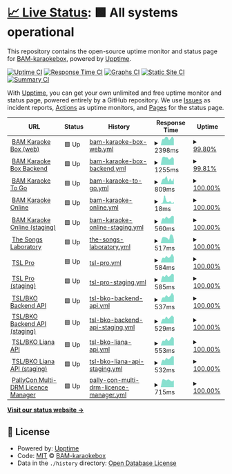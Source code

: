 # [📈 Live Status](https://BAM-karaokebox.github.io/bam-upptime): <!--live status--> **🟩 All systems operational**

This repository contains the open-source uptime monitor and status page for [BAM-karaokebox](https://BAM-karaokebox.github.io/bam-upptime), powered by [Upptime](https://github.com/upptime/upptime).

[![Uptime CI](https://github.com/BAM-karaokebox/bam-upptime/workflows/Uptime%20CI/badge.svg)](https://github.com/BAM-karaokebox/bam-upptime/actions?query=workflow%3A%22Uptime+CI%22)
[![Response Time CI](https://github.com/BAM-karaokebox/bam-upptime/workflows/Response%20Time%20CI/badge.svg)](https://github.com/BAM-karaokebox/bam-upptime/actions?query=workflow%3A%22Response+Time+CI%22)
[![Graphs CI](https://github.com/BAM-karaokebox/bam-upptime/workflows/Graphs%20CI/badge.svg)](https://github.com/BAM-karaokebox/bam-upptime/actions?query=workflow%3A%22Graphs+CI%22)
[![Static Site CI](https://github.com/BAM-karaokebox/bam-upptime/workflows/Static%20Site%20CI/badge.svg)](https://github.com/BAM-karaokebox/bam-upptime/actions?query=workflow%3A%22Static+Site+CI%22)
[![Summary CI](https://github.com/BAM-karaokebox/bam-upptime/workflows/Summary%20CI/badge.svg)](https://github.com/BAM-karaokebox/bam-upptime/actions?query=workflow%3A%22Summary+CI%22)

With [Upptime](https://upptime.js.org), you can get your own unlimited and free uptime monitor and status page, powered entirely by a GitHub repository. We use [Issues](https://github.com/BAM-karaokebox/bam-upptime/issues) as incident reports, [Actions](https://github.com/BAM-karaokebox/bam-upptime/actions) as uptime monitors, and [Pages](https://BAM-karaokebox.github.io/bam-upptime) for the status page.

<!--start: status pages-->
<!-- This summary is generated by Upptime (https://github.com/upptime/upptime) -->
<!-- Do not edit this manually, your changes will be overwritten -->
<!-- prettier-ignore -->
| URL | Status | History | Response Time | Uptime |
| --- | ------ | ------- | ------------- | ------ |
| <img alt="" src="https://icons.duckduckgo.com/ip3/www.bam-karaokebox.com.ico" height="13"> [BAM Karaoke Box (web)](https://www.bam-karaokebox.com) | 🟩 Up | [bam-karaoke-box-web.yml](https://github.com/BAM-karaokebox/bam-upptime/commits/HEAD/history/bam-karaoke-box-web.yml) | <details><summary><img alt="Response time graph" src="./graphs/bam-karaoke-box-web/response-time-week.png" height="20"> 2398ms</summary><br><a href="https://BAM-karaokebox.github.io/bam-upptime/history/bam-karaoke-box-web"><img alt="Response time 2970" src="https://img.shields.io/endpoint?url=https%3A%2F%2Fraw.githubusercontent.com%2FBAM-karaokebox%2Fbam-upptime%2FHEAD%2Fapi%2Fbam-karaoke-box-web%2Fresponse-time.json"></a><br><a href="https://BAM-karaokebox.github.io/bam-upptime/history/bam-karaoke-box-web"><img alt="24-hour response time 2171" src="https://img.shields.io/endpoint?url=https%3A%2F%2Fraw.githubusercontent.com%2FBAM-karaokebox%2Fbam-upptime%2FHEAD%2Fapi%2Fbam-karaoke-box-web%2Fresponse-time-day.json"></a><br><a href="https://BAM-karaokebox.github.io/bam-upptime/history/bam-karaoke-box-web"><img alt="7-day response time 2398" src="https://img.shields.io/endpoint?url=https%3A%2F%2Fraw.githubusercontent.com%2FBAM-karaokebox%2Fbam-upptime%2FHEAD%2Fapi%2Fbam-karaoke-box-web%2Fresponse-time-week.json"></a><br><a href="https://BAM-karaokebox.github.io/bam-upptime/history/bam-karaoke-box-web"><img alt="30-day response time 2409" src="https://img.shields.io/endpoint?url=https%3A%2F%2Fraw.githubusercontent.com%2FBAM-karaokebox%2Fbam-upptime%2FHEAD%2Fapi%2Fbam-karaoke-box-web%2Fresponse-time-month.json"></a><br><a href="https://BAM-karaokebox.github.io/bam-upptime/history/bam-karaoke-box-web"><img alt="1-year response time 2987" src="https://img.shields.io/endpoint?url=https%3A%2F%2Fraw.githubusercontent.com%2FBAM-karaokebox%2Fbam-upptime%2FHEAD%2Fapi%2Fbam-karaoke-box-web%2Fresponse-time-year.json"></a></details> | <details><summary><a href="https://BAM-karaokebox.github.io/bam-upptime/history/bam-karaoke-box-web">99.80%</a></summary><a href="https://BAM-karaokebox.github.io/bam-upptime/history/bam-karaoke-box-web"><img alt="All-time uptime 99.93%" src="https://img.shields.io/endpoint?url=https%3A%2F%2Fraw.githubusercontent.com%2FBAM-karaokebox%2Fbam-upptime%2FHEAD%2Fapi%2Fbam-karaoke-box-web%2Fuptime.json"></a><br><a href="https://BAM-karaokebox.github.io/bam-upptime/history/bam-karaoke-box-web"><img alt="24-hour uptime 100.00%" src="https://img.shields.io/endpoint?url=https%3A%2F%2Fraw.githubusercontent.com%2FBAM-karaokebox%2Fbam-upptime%2FHEAD%2Fapi%2Fbam-karaoke-box-web%2Fuptime-day.json"></a><br><a href="https://BAM-karaokebox.github.io/bam-upptime/history/bam-karaoke-box-web"><img alt="7-day uptime 99.80%" src="https://img.shields.io/endpoint?url=https%3A%2F%2Fraw.githubusercontent.com%2FBAM-karaokebox%2Fbam-upptime%2FHEAD%2Fapi%2Fbam-karaoke-box-web%2Fuptime-week.json"></a><br><a href="https://BAM-karaokebox.github.io/bam-upptime/history/bam-karaoke-box-web"><img alt="30-day uptime 99.83%" src="https://img.shields.io/endpoint?url=https%3A%2F%2Fraw.githubusercontent.com%2FBAM-karaokebox%2Fbam-upptime%2FHEAD%2Fapi%2Fbam-karaoke-box-web%2Fuptime-month.json"></a><br><a href="https://BAM-karaokebox.github.io/bam-upptime/history/bam-karaoke-box-web"><img alt="1-year uptime 99.97%" src="https://img.shields.io/endpoint?url=https%3A%2F%2Fraw.githubusercontent.com%2FBAM-karaokebox%2Fbam-upptime%2FHEAD%2Fapi%2Fbam-karaoke-box-web%2Fuptime-year.json"></a></details>
| <img alt="" src="https://icons.duckduckgo.com/ip3/backend.bam-karaokebox.com.ico" height="13"> [BAM Karaoke Box Backend](https://backend.bam-karaokebox.com) | 🟩 Up | [bam-karaoke-box-backend.yml](https://github.com/BAM-karaokebox/bam-upptime/commits/HEAD/history/bam-karaoke-box-backend.yml) | <details><summary><img alt="Response time graph" src="./graphs/bam-karaoke-box-backend/response-time-week.png" height="20"> 1255ms</summary><br><a href="https://BAM-karaokebox.github.io/bam-upptime/history/bam-karaoke-box-backend"><img alt="Response time 1262" src="https://img.shields.io/endpoint?url=https%3A%2F%2Fraw.githubusercontent.com%2FBAM-karaokebox%2Fbam-upptime%2FHEAD%2Fapi%2Fbam-karaoke-box-backend%2Fresponse-time.json"></a><br><a href="https://BAM-karaokebox.github.io/bam-upptime/history/bam-karaoke-box-backend"><img alt="24-hour response time 1104" src="https://img.shields.io/endpoint?url=https%3A%2F%2Fraw.githubusercontent.com%2FBAM-karaokebox%2Fbam-upptime%2FHEAD%2Fapi%2Fbam-karaoke-box-backend%2Fresponse-time-day.json"></a><br><a href="https://BAM-karaokebox.github.io/bam-upptime/history/bam-karaoke-box-backend"><img alt="7-day response time 1255" src="https://img.shields.io/endpoint?url=https%3A%2F%2Fraw.githubusercontent.com%2FBAM-karaokebox%2Fbam-upptime%2FHEAD%2Fapi%2Fbam-karaoke-box-backend%2Fresponse-time-week.json"></a><br><a href="https://BAM-karaokebox.github.io/bam-upptime/history/bam-karaoke-box-backend"><img alt="30-day response time 1304" src="https://img.shields.io/endpoint?url=https%3A%2F%2Fraw.githubusercontent.com%2FBAM-karaokebox%2Fbam-upptime%2FHEAD%2Fapi%2Fbam-karaoke-box-backend%2Fresponse-time-month.json"></a><br><a href="https://BAM-karaokebox.github.io/bam-upptime/history/bam-karaoke-box-backend"><img alt="1-year response time 1270" src="https://img.shields.io/endpoint?url=https%3A%2F%2Fraw.githubusercontent.com%2FBAM-karaokebox%2Fbam-upptime%2FHEAD%2Fapi%2Fbam-karaoke-box-backend%2Fresponse-time-year.json"></a></details> | <details><summary><a href="https://BAM-karaokebox.github.io/bam-upptime/history/bam-karaoke-box-backend">99.81%</a></summary><a href="https://BAM-karaokebox.github.io/bam-upptime/history/bam-karaoke-box-backend"><img alt="All-time uptime 99.95%" src="https://img.shields.io/endpoint?url=https%3A%2F%2Fraw.githubusercontent.com%2FBAM-karaokebox%2Fbam-upptime%2FHEAD%2Fapi%2Fbam-karaoke-box-backend%2Fuptime.json"></a><br><a href="https://BAM-karaokebox.github.io/bam-upptime/history/bam-karaoke-box-backend"><img alt="24-hour uptime 100.00%" src="https://img.shields.io/endpoint?url=https%3A%2F%2Fraw.githubusercontent.com%2FBAM-karaokebox%2Fbam-upptime%2FHEAD%2Fapi%2Fbam-karaoke-box-backend%2Fuptime-day.json"></a><br><a href="https://BAM-karaokebox.github.io/bam-upptime/history/bam-karaoke-box-backend"><img alt="7-day uptime 99.81%" src="https://img.shields.io/endpoint?url=https%3A%2F%2Fraw.githubusercontent.com%2FBAM-karaokebox%2Fbam-upptime%2FHEAD%2Fapi%2Fbam-karaoke-box-backend%2Fuptime-week.json"></a><br><a href="https://BAM-karaokebox.github.io/bam-upptime/history/bam-karaoke-box-backend"><img alt="30-day uptime 99.86%" src="https://img.shields.io/endpoint?url=https%3A%2F%2Fraw.githubusercontent.com%2FBAM-karaokebox%2Fbam-upptime%2FHEAD%2Fapi%2Fbam-karaoke-box-backend%2Fuptime-month.json"></a><br><a href="https://BAM-karaokebox.github.io/bam-upptime/history/bam-karaoke-box-backend"><img alt="1-year uptime 99.95%" src="https://img.shields.io/endpoint?url=https%3A%2F%2Fraw.githubusercontent.com%2FBAM-karaokebox%2Fbam-upptime%2FHEAD%2Fapi%2Fbam-karaoke-box-backend%2Fuptime-year.json"></a></details>
| <img alt="" src="https://icons.duckduckgo.com/ip3/www.bam-karaoketogo.com.ico" height="13"> [BAM Karaoke To Go](https://www.bam-karaoketogo.com) | 🟩 Up | [bam-karaoke-to-go.yml](https://github.com/BAM-karaokebox/bam-upptime/commits/HEAD/history/bam-karaoke-to-go.yml) | <details><summary><img alt="Response time graph" src="./graphs/bam-karaoke-to-go/response-time-week.png" height="20"> 809ms</summary><br><a href="https://BAM-karaokebox.github.io/bam-upptime/history/bam-karaoke-to-go"><img alt="Response time 1005" src="https://img.shields.io/endpoint?url=https%3A%2F%2Fraw.githubusercontent.com%2FBAM-karaokebox%2Fbam-upptime%2FHEAD%2Fapi%2Fbam-karaoke-to-go%2Fresponse-time.json"></a><br><a href="https://BAM-karaokebox.github.io/bam-upptime/history/bam-karaoke-to-go"><img alt="24-hour response time 934" src="https://img.shields.io/endpoint?url=https%3A%2F%2Fraw.githubusercontent.com%2FBAM-karaokebox%2Fbam-upptime%2FHEAD%2Fapi%2Fbam-karaoke-to-go%2Fresponse-time-day.json"></a><br><a href="https://BAM-karaokebox.github.io/bam-upptime/history/bam-karaoke-to-go"><img alt="7-day response time 809" src="https://img.shields.io/endpoint?url=https%3A%2F%2Fraw.githubusercontent.com%2FBAM-karaokebox%2Fbam-upptime%2FHEAD%2Fapi%2Fbam-karaoke-to-go%2Fresponse-time-week.json"></a><br><a href="https://BAM-karaokebox.github.io/bam-upptime/history/bam-karaoke-to-go"><img alt="30-day response time 832" src="https://img.shields.io/endpoint?url=https%3A%2F%2Fraw.githubusercontent.com%2FBAM-karaokebox%2Fbam-upptime%2FHEAD%2Fapi%2Fbam-karaoke-to-go%2Fresponse-time-month.json"></a><br><a href="https://BAM-karaokebox.github.io/bam-upptime/history/bam-karaoke-to-go"><img alt="1-year response time 1024" src="https://img.shields.io/endpoint?url=https%3A%2F%2Fraw.githubusercontent.com%2FBAM-karaokebox%2Fbam-upptime%2FHEAD%2Fapi%2Fbam-karaoke-to-go%2Fresponse-time-year.json"></a></details> | <details><summary><a href="https://BAM-karaokebox.github.io/bam-upptime/history/bam-karaoke-to-go">100.00%</a></summary><a href="https://BAM-karaokebox.github.io/bam-upptime/history/bam-karaoke-to-go"><img alt="All-time uptime 99.48%" src="https://img.shields.io/endpoint?url=https%3A%2F%2Fraw.githubusercontent.com%2FBAM-karaokebox%2Fbam-upptime%2FHEAD%2Fapi%2Fbam-karaoke-to-go%2Fuptime.json"></a><br><a href="https://BAM-karaokebox.github.io/bam-upptime/history/bam-karaoke-to-go"><img alt="24-hour uptime 100.00%" src="https://img.shields.io/endpoint?url=https%3A%2F%2Fraw.githubusercontent.com%2FBAM-karaokebox%2Fbam-upptime%2FHEAD%2Fapi%2Fbam-karaoke-to-go%2Fuptime-day.json"></a><br><a href="https://BAM-karaokebox.github.io/bam-upptime/history/bam-karaoke-to-go"><img alt="7-day uptime 100.00%" src="https://img.shields.io/endpoint?url=https%3A%2F%2Fraw.githubusercontent.com%2FBAM-karaokebox%2Fbam-upptime%2FHEAD%2Fapi%2Fbam-karaoke-to-go%2Fuptime-week.json"></a><br><a href="https://BAM-karaokebox.github.io/bam-upptime/history/bam-karaoke-to-go"><img alt="30-day uptime 100.00%" src="https://img.shields.io/endpoint?url=https%3A%2F%2Fraw.githubusercontent.com%2FBAM-karaokebox%2Fbam-upptime%2FHEAD%2Fapi%2Fbam-karaoke-to-go%2Fuptime-month.json"></a><br><a href="https://BAM-karaokebox.github.io/bam-upptime/history/bam-karaoke-to-go"><img alt="1-year uptime 99.25%" src="https://img.shields.io/endpoint?url=https%3A%2F%2Fraw.githubusercontent.com%2FBAM-karaokebox%2Fbam-upptime%2FHEAD%2Fapi%2Fbam-karaoke-to-go%2Fuptime-year.json"></a></details>
| <img alt="" src="https://icons.duckduckgo.com/ip3/www.bam-karaokeonline.com.ico" height="13"> [BAM Karaoke Online](https://www.bam-karaokeonline.com) | 🟩 Up | [bam-karaoke-online.yml](https://github.com/BAM-karaokebox/bam-upptime/commits/HEAD/history/bam-karaoke-online.yml) | <details><summary><img alt="Response time graph" src="./graphs/bam-karaoke-online/response-time-week.png" height="20"> 18ms</summary><br><a href="https://BAM-karaokebox.github.io/bam-upptime/history/bam-karaoke-online"><img alt="Response time 223" src="https://img.shields.io/endpoint?url=https%3A%2F%2Fraw.githubusercontent.com%2FBAM-karaokebox%2Fbam-upptime%2FHEAD%2Fapi%2Fbam-karaoke-online%2Fresponse-time.json"></a><br><a href="https://BAM-karaokebox.github.io/bam-upptime/history/bam-karaoke-online"><img alt="24-hour response time 12" src="https://img.shields.io/endpoint?url=https%3A%2F%2Fraw.githubusercontent.com%2FBAM-karaokebox%2Fbam-upptime%2FHEAD%2Fapi%2Fbam-karaoke-online%2Fresponse-time-day.json"></a><br><a href="https://BAM-karaokebox.github.io/bam-upptime/history/bam-karaoke-online"><img alt="7-day response time 18" src="https://img.shields.io/endpoint?url=https%3A%2F%2Fraw.githubusercontent.com%2FBAM-karaokebox%2Fbam-upptime%2FHEAD%2Fapi%2Fbam-karaoke-online%2Fresponse-time-week.json"></a><br><a href="https://BAM-karaokebox.github.io/bam-upptime/history/bam-karaoke-online"><img alt="30-day response time 13" src="https://img.shields.io/endpoint?url=https%3A%2F%2Fraw.githubusercontent.com%2FBAM-karaokebox%2Fbam-upptime%2FHEAD%2Fapi%2Fbam-karaoke-online%2Fresponse-time-month.json"></a><br><a href="https://BAM-karaokebox.github.io/bam-upptime/history/bam-karaoke-online"><img alt="1-year response time 184" src="https://img.shields.io/endpoint?url=https%3A%2F%2Fraw.githubusercontent.com%2FBAM-karaokebox%2Fbam-upptime%2FHEAD%2Fapi%2Fbam-karaoke-online%2Fresponse-time-year.json"></a></details> | <details><summary><a href="https://BAM-karaokebox.github.io/bam-upptime/history/bam-karaoke-online">100.00%</a></summary><a href="https://BAM-karaokebox.github.io/bam-upptime/history/bam-karaoke-online"><img alt="All-time uptime 99.47%" src="https://img.shields.io/endpoint?url=https%3A%2F%2Fraw.githubusercontent.com%2FBAM-karaokebox%2Fbam-upptime%2FHEAD%2Fapi%2Fbam-karaoke-online%2Fuptime.json"></a><br><a href="https://BAM-karaokebox.github.io/bam-upptime/history/bam-karaoke-online"><img alt="24-hour uptime 100.00%" src="https://img.shields.io/endpoint?url=https%3A%2F%2Fraw.githubusercontent.com%2FBAM-karaokebox%2Fbam-upptime%2FHEAD%2Fapi%2Fbam-karaoke-online%2Fuptime-day.json"></a><br><a href="https://BAM-karaokebox.github.io/bam-upptime/history/bam-karaoke-online"><img alt="7-day uptime 100.00%" src="https://img.shields.io/endpoint?url=https%3A%2F%2Fraw.githubusercontent.com%2FBAM-karaokebox%2Fbam-upptime%2FHEAD%2Fapi%2Fbam-karaoke-online%2Fuptime-week.json"></a><br><a href="https://BAM-karaokebox.github.io/bam-upptime/history/bam-karaoke-online"><img alt="30-day uptime 100.00%" src="https://img.shields.io/endpoint?url=https%3A%2F%2Fraw.githubusercontent.com%2FBAM-karaokebox%2Fbam-upptime%2FHEAD%2Fapi%2Fbam-karaoke-online%2Fuptime-month.json"></a><br><a href="https://BAM-karaokebox.github.io/bam-upptime/history/bam-karaoke-online"><img alt="1-year uptime 99.22%" src="https://img.shields.io/endpoint?url=https%3A%2F%2Fraw.githubusercontent.com%2FBAM-karaokebox%2Fbam-upptime%2FHEAD%2Fapi%2Fbam-karaoke-online%2Fuptime-year.json"></a></details>
| <img alt="" src="https://icons.duckduckgo.com/ip3/www.app.staging.bam-karaokeonline.com.ico" height="13"> [BAM Karaoke Online (staging)](https://www.app.staging.bam-karaokeonline.com) | 🟩 Up | [bam-karaoke-online-staging.yml](https://github.com/BAM-karaokebox/bam-upptime/commits/HEAD/history/bam-karaoke-online-staging.yml) | <details><summary><img alt="Response time graph" src="./graphs/bam-karaoke-online-staging/response-time-week.png" height="20"> 560ms</summary><br><a href="https://BAM-karaokebox.github.io/bam-upptime/history/bam-karaoke-online-staging"><img alt="Response time 648" src="https://img.shields.io/endpoint?url=https%3A%2F%2Fraw.githubusercontent.com%2FBAM-karaokebox%2Fbam-upptime%2FHEAD%2Fapi%2Fbam-karaoke-online-staging%2Fresponse-time.json"></a><br><a href="https://BAM-karaokebox.github.io/bam-upptime/history/bam-karaoke-online-staging"><img alt="24-hour response time 652" src="https://img.shields.io/endpoint?url=https%3A%2F%2Fraw.githubusercontent.com%2FBAM-karaokebox%2Fbam-upptime%2FHEAD%2Fapi%2Fbam-karaoke-online-staging%2Fresponse-time-day.json"></a><br><a href="https://BAM-karaokebox.github.io/bam-upptime/history/bam-karaoke-online-staging"><img alt="7-day response time 560" src="https://img.shields.io/endpoint?url=https%3A%2F%2Fraw.githubusercontent.com%2FBAM-karaokebox%2Fbam-upptime%2FHEAD%2Fapi%2Fbam-karaoke-online-staging%2Fresponse-time-week.json"></a><br><a href="https://BAM-karaokebox.github.io/bam-upptime/history/bam-karaoke-online-staging"><img alt="30-day response time 566" src="https://img.shields.io/endpoint?url=https%3A%2F%2Fraw.githubusercontent.com%2FBAM-karaokebox%2Fbam-upptime%2FHEAD%2Fapi%2Fbam-karaoke-online-staging%2Fresponse-time-month.json"></a><br><a href="https://BAM-karaokebox.github.io/bam-upptime/history/bam-karaoke-online-staging"><img alt="1-year response time 657" src="https://img.shields.io/endpoint?url=https%3A%2F%2Fraw.githubusercontent.com%2FBAM-karaokebox%2Fbam-upptime%2FHEAD%2Fapi%2Fbam-karaoke-online-staging%2Fresponse-time-year.json"></a></details> | <details><summary><a href="https://BAM-karaokebox.github.io/bam-upptime/history/bam-karaoke-online-staging">100.00%</a></summary><a href="https://BAM-karaokebox.github.io/bam-upptime/history/bam-karaoke-online-staging"><img alt="All-time uptime 95.33%" src="https://img.shields.io/endpoint?url=https%3A%2F%2Fraw.githubusercontent.com%2FBAM-karaokebox%2Fbam-upptime%2FHEAD%2Fapi%2Fbam-karaoke-online-staging%2Fuptime.json"></a><br><a href="https://BAM-karaokebox.github.io/bam-upptime/history/bam-karaoke-online-staging"><img alt="24-hour uptime 100.00%" src="https://img.shields.io/endpoint?url=https%3A%2F%2Fraw.githubusercontent.com%2FBAM-karaokebox%2Fbam-upptime%2FHEAD%2Fapi%2Fbam-karaoke-online-staging%2Fuptime-day.json"></a><br><a href="https://BAM-karaokebox.github.io/bam-upptime/history/bam-karaoke-online-staging"><img alt="7-day uptime 100.00%" src="https://img.shields.io/endpoint?url=https%3A%2F%2Fraw.githubusercontent.com%2FBAM-karaokebox%2Fbam-upptime%2FHEAD%2Fapi%2Fbam-karaoke-online-staging%2Fuptime-week.json"></a><br><a href="https://BAM-karaokebox.github.io/bam-upptime/history/bam-karaoke-online-staging"><img alt="30-day uptime 100.00%" src="https://img.shields.io/endpoint?url=https%3A%2F%2Fraw.githubusercontent.com%2FBAM-karaokebox%2Fbam-upptime%2FHEAD%2Fapi%2Fbam-karaoke-online-staging%2Fuptime-month.json"></a><br><a href="https://BAM-karaokebox.github.io/bam-upptime/history/bam-karaoke-online-staging"><img alt="1-year uptime 100.00%" src="https://img.shields.io/endpoint?url=https%3A%2F%2Fraw.githubusercontent.com%2FBAM-karaokebox%2Fbam-upptime%2FHEAD%2Fapi%2Fbam-karaoke-online-staging%2Fuptime-year.json"></a></details>
| <img alt="" src="https://icons.duckduckgo.com/ip3/www.thesongslaboratory.com.ico" height="13"> [The Songs Laboratory](https://www.thesongslaboratory.com) | 🟩 Up | [the-songs-laboratory.yml](https://github.com/BAM-karaokebox/bam-upptime/commits/HEAD/history/the-songs-laboratory.yml) | <details><summary><img alt="Response time graph" src="./graphs/the-songs-laboratory/response-time-week.png" height="20"> 517ms</summary><br><a href="https://BAM-karaokebox.github.io/bam-upptime/history/the-songs-laboratory"><img alt="Response time 532" src="https://img.shields.io/endpoint?url=https%3A%2F%2Fraw.githubusercontent.com%2FBAM-karaokebox%2Fbam-upptime%2FHEAD%2Fapi%2Fthe-songs-laboratory%2Fresponse-time.json"></a><br><a href="https://BAM-karaokebox.github.io/bam-upptime/history/the-songs-laboratory"><img alt="24-hour response time 532" src="https://img.shields.io/endpoint?url=https%3A%2F%2Fraw.githubusercontent.com%2FBAM-karaokebox%2Fbam-upptime%2FHEAD%2Fapi%2Fthe-songs-laboratory%2Fresponse-time-day.json"></a><br><a href="https://BAM-karaokebox.github.io/bam-upptime/history/the-songs-laboratory"><img alt="7-day response time 517" src="https://img.shields.io/endpoint?url=https%3A%2F%2Fraw.githubusercontent.com%2FBAM-karaokebox%2Fbam-upptime%2FHEAD%2Fapi%2Fthe-songs-laboratory%2Fresponse-time-week.json"></a><br><a href="https://BAM-karaokebox.github.io/bam-upptime/history/the-songs-laboratory"><img alt="30-day response time 421" src="https://img.shields.io/endpoint?url=https%3A%2F%2Fraw.githubusercontent.com%2FBAM-karaokebox%2Fbam-upptime%2FHEAD%2Fapi%2Fthe-songs-laboratory%2Fresponse-time-month.json"></a><br><a href="https://BAM-karaokebox.github.io/bam-upptime/history/the-songs-laboratory"><img alt="1-year response time 521" src="https://img.shields.io/endpoint?url=https%3A%2F%2Fraw.githubusercontent.com%2FBAM-karaokebox%2Fbam-upptime%2FHEAD%2Fapi%2Fthe-songs-laboratory%2Fresponse-time-year.json"></a></details> | <details><summary><a href="https://BAM-karaokebox.github.io/bam-upptime/history/the-songs-laboratory">100.00%</a></summary><a href="https://BAM-karaokebox.github.io/bam-upptime/history/the-songs-laboratory"><img alt="All-time uptime 99.97%" src="https://img.shields.io/endpoint?url=https%3A%2F%2Fraw.githubusercontent.com%2FBAM-karaokebox%2Fbam-upptime%2FHEAD%2Fapi%2Fthe-songs-laboratory%2Fuptime.json"></a><br><a href="https://BAM-karaokebox.github.io/bam-upptime/history/the-songs-laboratory"><img alt="24-hour uptime 100.00%" src="https://img.shields.io/endpoint?url=https%3A%2F%2Fraw.githubusercontent.com%2FBAM-karaokebox%2Fbam-upptime%2FHEAD%2Fapi%2Fthe-songs-laboratory%2Fuptime-day.json"></a><br><a href="https://BAM-karaokebox.github.io/bam-upptime/history/the-songs-laboratory"><img alt="7-day uptime 100.00%" src="https://img.shields.io/endpoint?url=https%3A%2F%2Fraw.githubusercontent.com%2FBAM-karaokebox%2Fbam-upptime%2FHEAD%2Fapi%2Fthe-songs-laboratory%2Fuptime-week.json"></a><br><a href="https://BAM-karaokebox.github.io/bam-upptime/history/the-songs-laboratory"><img alt="30-day uptime 100.00%" src="https://img.shields.io/endpoint?url=https%3A%2F%2Fraw.githubusercontent.com%2FBAM-karaokebox%2Fbam-upptime%2FHEAD%2Fapi%2Fthe-songs-laboratory%2Fuptime-month.json"></a><br><a href="https://BAM-karaokebox.github.io/bam-upptime/history/the-songs-laboratory"><img alt="1-year uptime 99.99%" src="https://img.shields.io/endpoint?url=https%3A%2F%2Fraw.githubusercontent.com%2FBAM-karaokebox%2Fbam-upptime%2FHEAD%2Fapi%2Fthe-songs-laboratory%2Fuptime-year.json"></a></details>
| <img alt="" src="https://icons.duckduckgo.com/ip3/www.tslkaraoke.com.ico" height="13"> [TSL Pro](https://www.tslkaraoke.com) | 🟩 Up | [tsl-pro.yml](https://github.com/BAM-karaokebox/bam-upptime/commits/HEAD/history/tsl-pro.yml) | <details><summary><img alt="Response time graph" src="./graphs/tsl-pro/response-time-week.png" height="20"> 584ms</summary><br><a href="https://BAM-karaokebox.github.io/bam-upptime/history/tsl-pro"><img alt="Response time 689" src="https://img.shields.io/endpoint?url=https%3A%2F%2Fraw.githubusercontent.com%2FBAM-karaokebox%2Fbam-upptime%2FHEAD%2Fapi%2Ftsl-pro%2Fresponse-time.json"></a><br><a href="https://BAM-karaokebox.github.io/bam-upptime/history/tsl-pro"><img alt="24-hour response time 567" src="https://img.shields.io/endpoint?url=https%3A%2F%2Fraw.githubusercontent.com%2FBAM-karaokebox%2Fbam-upptime%2FHEAD%2Fapi%2Ftsl-pro%2Fresponse-time-day.json"></a><br><a href="https://BAM-karaokebox.github.io/bam-upptime/history/tsl-pro"><img alt="7-day response time 584" src="https://img.shields.io/endpoint?url=https%3A%2F%2Fraw.githubusercontent.com%2FBAM-karaokebox%2Fbam-upptime%2FHEAD%2Fapi%2Ftsl-pro%2Fresponse-time-week.json"></a><br><a href="https://BAM-karaokebox.github.io/bam-upptime/history/tsl-pro"><img alt="30-day response time 581" src="https://img.shields.io/endpoint?url=https%3A%2F%2Fraw.githubusercontent.com%2FBAM-karaokebox%2Fbam-upptime%2FHEAD%2Fapi%2Ftsl-pro%2Fresponse-time-month.json"></a><br><a href="https://BAM-karaokebox.github.io/bam-upptime/history/tsl-pro"><img alt="1-year response time 709" src="https://img.shields.io/endpoint?url=https%3A%2F%2Fraw.githubusercontent.com%2FBAM-karaokebox%2Fbam-upptime%2FHEAD%2Fapi%2Ftsl-pro%2Fresponse-time-year.json"></a></details> | <details><summary><a href="https://BAM-karaokebox.github.io/bam-upptime/history/tsl-pro">100.00%</a></summary><a href="https://BAM-karaokebox.github.io/bam-upptime/history/tsl-pro"><img alt="All-time uptime 100.00%" src="https://img.shields.io/endpoint?url=https%3A%2F%2Fraw.githubusercontent.com%2FBAM-karaokebox%2Fbam-upptime%2FHEAD%2Fapi%2Ftsl-pro%2Fuptime.json"></a><br><a href="https://BAM-karaokebox.github.io/bam-upptime/history/tsl-pro"><img alt="24-hour uptime 100.00%" src="https://img.shields.io/endpoint?url=https%3A%2F%2Fraw.githubusercontent.com%2FBAM-karaokebox%2Fbam-upptime%2FHEAD%2Fapi%2Ftsl-pro%2Fuptime-day.json"></a><br><a href="https://BAM-karaokebox.github.io/bam-upptime/history/tsl-pro"><img alt="7-day uptime 100.00%" src="https://img.shields.io/endpoint?url=https%3A%2F%2Fraw.githubusercontent.com%2FBAM-karaokebox%2Fbam-upptime%2FHEAD%2Fapi%2Ftsl-pro%2Fuptime-week.json"></a><br><a href="https://BAM-karaokebox.github.io/bam-upptime/history/tsl-pro"><img alt="30-day uptime 100.00%" src="https://img.shields.io/endpoint?url=https%3A%2F%2Fraw.githubusercontent.com%2FBAM-karaokebox%2Fbam-upptime%2FHEAD%2Fapi%2Ftsl-pro%2Fuptime-month.json"></a><br><a href="https://BAM-karaokebox.github.io/bam-upptime/history/tsl-pro"><img alt="1-year uptime 100.00%" src="https://img.shields.io/endpoint?url=https%3A%2F%2Fraw.githubusercontent.com%2FBAM-karaokebox%2Fbam-upptime%2FHEAD%2Fapi%2Ftsl-pro%2Fuptime-year.json"></a></details>
| <img alt="" src="https://icons.duckduckgo.com/ip3/www.app.staging.tslkaraoke.com.ico" height="13"> [TSL Pro (staging)](https://www.app.staging.tslkaraoke.com) | 🟩 Up | [tsl-pro-staging.yml](https://github.com/BAM-karaokebox/bam-upptime/commits/HEAD/history/tsl-pro-staging.yml) | <details><summary><img alt="Response time graph" src="./graphs/tsl-pro-staging/response-time-week.png" height="20"> 585ms</summary><br><a href="https://BAM-karaokebox.github.io/bam-upptime/history/tsl-pro-staging"><img alt="Response time 712" src="https://img.shields.io/endpoint?url=https%3A%2F%2Fraw.githubusercontent.com%2FBAM-karaokebox%2Fbam-upptime%2FHEAD%2Fapi%2Ftsl-pro-staging%2Fresponse-time.json"></a><br><a href="https://BAM-karaokebox.github.io/bam-upptime/history/tsl-pro-staging"><img alt="24-hour response time 665" src="https://img.shields.io/endpoint?url=https%3A%2F%2Fraw.githubusercontent.com%2FBAM-karaokebox%2Fbam-upptime%2FHEAD%2Fapi%2Ftsl-pro-staging%2Fresponse-time-day.json"></a><br><a href="https://BAM-karaokebox.github.io/bam-upptime/history/tsl-pro-staging"><img alt="7-day response time 585" src="https://img.shields.io/endpoint?url=https%3A%2F%2Fraw.githubusercontent.com%2FBAM-karaokebox%2Fbam-upptime%2FHEAD%2Fapi%2Ftsl-pro-staging%2Fresponse-time-week.json"></a><br><a href="https://BAM-karaokebox.github.io/bam-upptime/history/tsl-pro-staging"><img alt="30-day response time 614" src="https://img.shields.io/endpoint?url=https%3A%2F%2Fraw.githubusercontent.com%2FBAM-karaokebox%2Fbam-upptime%2FHEAD%2Fapi%2Ftsl-pro-staging%2Fresponse-time-month.json"></a><br><a href="https://BAM-karaokebox.github.io/bam-upptime/history/tsl-pro-staging"><img alt="1-year response time 726" src="https://img.shields.io/endpoint?url=https%3A%2F%2Fraw.githubusercontent.com%2FBAM-karaokebox%2Fbam-upptime%2FHEAD%2Fapi%2Ftsl-pro-staging%2Fresponse-time-year.json"></a></details> | <details><summary><a href="https://BAM-karaokebox.github.io/bam-upptime/history/tsl-pro-staging">100.00%</a></summary><a href="https://BAM-karaokebox.github.io/bam-upptime/history/tsl-pro-staging"><img alt="All-time uptime 93.80%" src="https://img.shields.io/endpoint?url=https%3A%2F%2Fraw.githubusercontent.com%2FBAM-karaokebox%2Fbam-upptime%2FHEAD%2Fapi%2Ftsl-pro-staging%2Fuptime.json"></a><br><a href="https://BAM-karaokebox.github.io/bam-upptime/history/tsl-pro-staging"><img alt="24-hour uptime 100.00%" src="https://img.shields.io/endpoint?url=https%3A%2F%2Fraw.githubusercontent.com%2FBAM-karaokebox%2Fbam-upptime%2FHEAD%2Fapi%2Ftsl-pro-staging%2Fuptime-day.json"></a><br><a href="https://BAM-karaokebox.github.io/bam-upptime/history/tsl-pro-staging"><img alt="7-day uptime 100.00%" src="https://img.shields.io/endpoint?url=https%3A%2F%2Fraw.githubusercontent.com%2FBAM-karaokebox%2Fbam-upptime%2FHEAD%2Fapi%2Ftsl-pro-staging%2Fuptime-week.json"></a><br><a href="https://BAM-karaokebox.github.io/bam-upptime/history/tsl-pro-staging"><img alt="30-day uptime 100.00%" src="https://img.shields.io/endpoint?url=https%3A%2F%2Fraw.githubusercontent.com%2FBAM-karaokebox%2Fbam-upptime%2FHEAD%2Fapi%2Ftsl-pro-staging%2Fuptime-month.json"></a><br><a href="https://BAM-karaokebox.github.io/bam-upptime/history/tsl-pro-staging"><img alt="1-year uptime 99.99%" src="https://img.shields.io/endpoint?url=https%3A%2F%2Fraw.githubusercontent.com%2FBAM-karaokebox%2Fbam-upptime%2FHEAD%2Fapi%2Ftsl-pro-staging%2Fuptime-year.json"></a></details>
| <img alt="" src="https://icons.duckduckgo.com/ip3/backend.api.bam-karaokeonline.com.ico" height="13"> [TSL/BKO Backend API](https://backend.api.bam-karaokeonline.com) | 🟩 Up | [tsl-bko-backend-api.yml](https://github.com/BAM-karaokebox/bam-upptime/commits/HEAD/history/tsl-bko-backend-api.yml) | <details><summary><img alt="Response time graph" src="./graphs/tsl-bko-backend-api/response-time-week.png" height="20"> 537ms</summary><br><a href="https://BAM-karaokebox.github.io/bam-upptime/history/tsl-bko-backend-api"><img alt="Response time 730" src="https://img.shields.io/endpoint?url=https%3A%2F%2Fraw.githubusercontent.com%2FBAM-karaokebox%2Fbam-upptime%2FHEAD%2Fapi%2Ftsl-bko-backend-api%2Fresponse-time.json"></a><br><a href="https://BAM-karaokebox.github.io/bam-upptime/history/tsl-bko-backend-api"><img alt="24-hour response time 571" src="https://img.shields.io/endpoint?url=https%3A%2F%2Fraw.githubusercontent.com%2FBAM-karaokebox%2Fbam-upptime%2FHEAD%2Fapi%2Ftsl-bko-backend-api%2Fresponse-time-day.json"></a><br><a href="https://BAM-karaokebox.github.io/bam-upptime/history/tsl-bko-backend-api"><img alt="7-day response time 537" src="https://img.shields.io/endpoint?url=https%3A%2F%2Fraw.githubusercontent.com%2FBAM-karaokebox%2Fbam-upptime%2FHEAD%2Fapi%2Ftsl-bko-backend-api%2Fresponse-time-week.json"></a><br><a href="https://BAM-karaokebox.github.io/bam-upptime/history/tsl-bko-backend-api"><img alt="30-day response time 515" src="https://img.shields.io/endpoint?url=https%3A%2F%2Fraw.githubusercontent.com%2FBAM-karaokebox%2Fbam-upptime%2FHEAD%2Fapi%2Ftsl-bko-backend-api%2Fresponse-time-month.json"></a><br><a href="https://BAM-karaokebox.github.io/bam-upptime/history/tsl-bko-backend-api"><img alt="1-year response time 715" src="https://img.shields.io/endpoint?url=https%3A%2F%2Fraw.githubusercontent.com%2FBAM-karaokebox%2Fbam-upptime%2FHEAD%2Fapi%2Ftsl-bko-backend-api%2Fresponse-time-year.json"></a></details> | <details><summary><a href="https://BAM-karaokebox.github.io/bam-upptime/history/tsl-bko-backend-api">100.00%</a></summary><a href="https://BAM-karaokebox.github.io/bam-upptime/history/tsl-bko-backend-api"><img alt="All-time uptime 99.99%" src="https://img.shields.io/endpoint?url=https%3A%2F%2Fraw.githubusercontent.com%2FBAM-karaokebox%2Fbam-upptime%2FHEAD%2Fapi%2Ftsl-bko-backend-api%2Fuptime.json"></a><br><a href="https://BAM-karaokebox.github.io/bam-upptime/history/tsl-bko-backend-api"><img alt="24-hour uptime 100.00%" src="https://img.shields.io/endpoint?url=https%3A%2F%2Fraw.githubusercontent.com%2FBAM-karaokebox%2Fbam-upptime%2FHEAD%2Fapi%2Ftsl-bko-backend-api%2Fuptime-day.json"></a><br><a href="https://BAM-karaokebox.github.io/bam-upptime/history/tsl-bko-backend-api"><img alt="7-day uptime 100.00%" src="https://img.shields.io/endpoint?url=https%3A%2F%2Fraw.githubusercontent.com%2FBAM-karaokebox%2Fbam-upptime%2FHEAD%2Fapi%2Ftsl-bko-backend-api%2Fuptime-week.json"></a><br><a href="https://BAM-karaokebox.github.io/bam-upptime/history/tsl-bko-backend-api"><img alt="30-day uptime 100.00%" src="https://img.shields.io/endpoint?url=https%3A%2F%2Fraw.githubusercontent.com%2FBAM-karaokebox%2Fbam-upptime%2FHEAD%2Fapi%2Ftsl-bko-backend-api%2Fuptime-month.json"></a><br><a href="https://BAM-karaokebox.github.io/bam-upptime/history/tsl-bko-backend-api"><img alt="1-year uptime 99.99%" src="https://img.shields.io/endpoint?url=https%3A%2F%2Fraw.githubusercontent.com%2FBAM-karaokebox%2Fbam-upptime%2FHEAD%2Fapi%2Ftsl-bko-backend-api%2Fuptime-year.json"></a></details>
| <img alt="" src="https://icons.duckduckgo.com/ip3/backend.api.staging.bam-karaokeonline.com.ico" height="13"> [TSL/BKO Backend API (staging)](https://backend.api.staging.bam-karaokeonline.com) | 🟩 Up | [tsl-bko-backend-api-staging.yml](https://github.com/BAM-karaokebox/bam-upptime/commits/HEAD/history/tsl-bko-backend-api-staging.yml) | <details><summary><img alt="Response time graph" src="./graphs/tsl-bko-backend-api-staging/response-time-week.png" height="20"> 529ms</summary><br><a href="https://BAM-karaokebox.github.io/bam-upptime/history/tsl-bko-backend-api-staging"><img alt="Response time 564" src="https://img.shields.io/endpoint?url=https%3A%2F%2Fraw.githubusercontent.com%2FBAM-karaokebox%2Fbam-upptime%2FHEAD%2Fapi%2Ftsl-bko-backend-api-staging%2Fresponse-time.json"></a><br><a href="https://BAM-karaokebox.github.io/bam-upptime/history/tsl-bko-backend-api-staging"><img alt="24-hour response time 568" src="https://img.shields.io/endpoint?url=https%3A%2F%2Fraw.githubusercontent.com%2FBAM-karaokebox%2Fbam-upptime%2FHEAD%2Fapi%2Ftsl-bko-backend-api-staging%2Fresponse-time-day.json"></a><br><a href="https://BAM-karaokebox.github.io/bam-upptime/history/tsl-bko-backend-api-staging"><img alt="7-day response time 529" src="https://img.shields.io/endpoint?url=https%3A%2F%2Fraw.githubusercontent.com%2FBAM-karaokebox%2Fbam-upptime%2FHEAD%2Fapi%2Ftsl-bko-backend-api-staging%2Fresponse-time-week.json"></a><br><a href="https://BAM-karaokebox.github.io/bam-upptime/history/tsl-bko-backend-api-staging"><img alt="30-day response time 518" src="https://img.shields.io/endpoint?url=https%3A%2F%2Fraw.githubusercontent.com%2FBAM-karaokebox%2Fbam-upptime%2FHEAD%2Fapi%2Ftsl-bko-backend-api-staging%2Fresponse-time-month.json"></a><br><a href="https://BAM-karaokebox.github.io/bam-upptime/history/tsl-bko-backend-api-staging"><img alt="1-year response time 572" src="https://img.shields.io/endpoint?url=https%3A%2F%2Fraw.githubusercontent.com%2FBAM-karaokebox%2Fbam-upptime%2FHEAD%2Fapi%2Ftsl-bko-backend-api-staging%2Fresponse-time-year.json"></a></details> | <details><summary><a href="https://BAM-karaokebox.github.io/bam-upptime/history/tsl-bko-backend-api-staging">100.00%</a></summary><a href="https://BAM-karaokebox.github.io/bam-upptime/history/tsl-bko-backend-api-staging"><img alt="All-time uptime 92.08%" src="https://img.shields.io/endpoint?url=https%3A%2F%2Fraw.githubusercontent.com%2FBAM-karaokebox%2Fbam-upptime%2FHEAD%2Fapi%2Ftsl-bko-backend-api-staging%2Fuptime.json"></a><br><a href="https://BAM-karaokebox.github.io/bam-upptime/history/tsl-bko-backend-api-staging"><img alt="24-hour uptime 100.00%" src="https://img.shields.io/endpoint?url=https%3A%2F%2Fraw.githubusercontent.com%2FBAM-karaokebox%2Fbam-upptime%2FHEAD%2Fapi%2Ftsl-bko-backend-api-staging%2Fuptime-day.json"></a><br><a href="https://BAM-karaokebox.github.io/bam-upptime/history/tsl-bko-backend-api-staging"><img alt="7-day uptime 100.00%" src="https://img.shields.io/endpoint?url=https%3A%2F%2Fraw.githubusercontent.com%2FBAM-karaokebox%2Fbam-upptime%2FHEAD%2Fapi%2Ftsl-bko-backend-api-staging%2Fuptime-week.json"></a><br><a href="https://BAM-karaokebox.github.io/bam-upptime/history/tsl-bko-backend-api-staging"><img alt="30-day uptime 100.00%" src="https://img.shields.io/endpoint?url=https%3A%2F%2Fraw.githubusercontent.com%2FBAM-karaokebox%2Fbam-upptime%2FHEAD%2Fapi%2Ftsl-bko-backend-api-staging%2Fuptime-month.json"></a><br><a href="https://BAM-karaokebox.github.io/bam-upptime/history/tsl-bko-backend-api-staging"><img alt="1-year uptime 90.28%" src="https://img.shields.io/endpoint?url=https%3A%2F%2Fraw.githubusercontent.com%2FBAM-karaokebox%2Fbam-upptime%2FHEAD%2Fapi%2Ftsl-bko-backend-api-staging%2Fuptime-year.json"></a></details>
| <img alt="" src="https://icons.duckduckgo.com/ip3/forest.api.bam-karaokeonline.com.ico" height="13"> [TSL/BKO Liana API](https://forest.api.bam-karaokeonline.com) | 🟩 Up | [tsl-bko-liana-api.yml](https://github.com/BAM-karaokebox/bam-upptime/commits/HEAD/history/tsl-bko-liana-api.yml) | <details><summary><img alt="Response time graph" src="./graphs/tsl-bko-liana-api/response-time-week.png" height="20"> 553ms</summary><br><a href="https://BAM-karaokebox.github.io/bam-upptime/history/tsl-bko-liana-api"><img alt="Response time 721" src="https://img.shields.io/endpoint?url=https%3A%2F%2Fraw.githubusercontent.com%2FBAM-karaokebox%2Fbam-upptime%2FHEAD%2Fapi%2Ftsl-bko-liana-api%2Fresponse-time.json"></a><br><a href="https://BAM-karaokebox.github.io/bam-upptime/history/tsl-bko-liana-api"><img alt="24-hour response time 645" src="https://img.shields.io/endpoint?url=https%3A%2F%2Fraw.githubusercontent.com%2FBAM-karaokebox%2Fbam-upptime%2FHEAD%2Fapi%2Ftsl-bko-liana-api%2Fresponse-time-day.json"></a><br><a href="https://BAM-karaokebox.github.io/bam-upptime/history/tsl-bko-liana-api"><img alt="7-day response time 553" src="https://img.shields.io/endpoint?url=https%3A%2F%2Fraw.githubusercontent.com%2FBAM-karaokebox%2Fbam-upptime%2FHEAD%2Fapi%2Ftsl-bko-liana-api%2Fresponse-time-week.json"></a><br><a href="https://BAM-karaokebox.github.io/bam-upptime/history/tsl-bko-liana-api"><img alt="30-day response time 513" src="https://img.shields.io/endpoint?url=https%3A%2F%2Fraw.githubusercontent.com%2FBAM-karaokebox%2Fbam-upptime%2FHEAD%2Fapi%2Ftsl-bko-liana-api%2Fresponse-time-month.json"></a><br><a href="https://BAM-karaokebox.github.io/bam-upptime/history/tsl-bko-liana-api"><img alt="1-year response time 691" src="https://img.shields.io/endpoint?url=https%3A%2F%2Fraw.githubusercontent.com%2FBAM-karaokebox%2Fbam-upptime%2FHEAD%2Fapi%2Ftsl-bko-liana-api%2Fresponse-time-year.json"></a></details> | <details><summary><a href="https://BAM-karaokebox.github.io/bam-upptime/history/tsl-bko-liana-api">100.00%</a></summary><a href="https://BAM-karaokebox.github.io/bam-upptime/history/tsl-bko-liana-api"><img alt="All-time uptime 99.98%" src="https://img.shields.io/endpoint?url=https%3A%2F%2Fraw.githubusercontent.com%2FBAM-karaokebox%2Fbam-upptime%2FHEAD%2Fapi%2Ftsl-bko-liana-api%2Fuptime.json"></a><br><a href="https://BAM-karaokebox.github.io/bam-upptime/history/tsl-bko-liana-api"><img alt="24-hour uptime 100.00%" src="https://img.shields.io/endpoint?url=https%3A%2F%2Fraw.githubusercontent.com%2FBAM-karaokebox%2Fbam-upptime%2FHEAD%2Fapi%2Ftsl-bko-liana-api%2Fuptime-day.json"></a><br><a href="https://BAM-karaokebox.github.io/bam-upptime/history/tsl-bko-liana-api"><img alt="7-day uptime 100.00%" src="https://img.shields.io/endpoint?url=https%3A%2F%2Fraw.githubusercontent.com%2FBAM-karaokebox%2Fbam-upptime%2FHEAD%2Fapi%2Ftsl-bko-liana-api%2Fuptime-week.json"></a><br><a href="https://BAM-karaokebox.github.io/bam-upptime/history/tsl-bko-liana-api"><img alt="30-day uptime 100.00%" src="https://img.shields.io/endpoint?url=https%3A%2F%2Fraw.githubusercontent.com%2FBAM-karaokebox%2Fbam-upptime%2FHEAD%2Fapi%2Ftsl-bko-liana-api%2Fuptime-month.json"></a><br><a href="https://BAM-karaokebox.github.io/bam-upptime/history/tsl-bko-liana-api"><img alt="1-year uptime 99.99%" src="https://img.shields.io/endpoint?url=https%3A%2F%2Fraw.githubusercontent.com%2FBAM-karaokebox%2Fbam-upptime%2FHEAD%2Fapi%2Ftsl-bko-liana-api%2Fuptime-year.json"></a></details>
| <img alt="" src="https://icons.duckduckgo.com/ip3/forest.api.staging.bam-karaokeonline.com.ico" height="13"> [TSL/BKO Liana API (staging)](https://forest.api.staging.bam-karaokeonline.com) | 🟩 Up | [tsl-bko-liana-api-staging.yml](https://github.com/BAM-karaokebox/bam-upptime/commits/HEAD/history/tsl-bko-liana-api-staging.yml) | <details><summary><img alt="Response time graph" src="./graphs/tsl-bko-liana-api-staging/response-time-week.png" height="20"> 532ms</summary><br><a href="https://BAM-karaokebox.github.io/bam-upptime/history/tsl-bko-liana-api-staging"><img alt="Response time 573" src="https://img.shields.io/endpoint?url=https%3A%2F%2Fraw.githubusercontent.com%2FBAM-karaokebox%2Fbam-upptime%2FHEAD%2Fapi%2Ftsl-bko-liana-api-staging%2Fresponse-time.json"></a><br><a href="https://BAM-karaokebox.github.io/bam-upptime/history/tsl-bko-liana-api-staging"><img alt="24-hour response time 683" src="https://img.shields.io/endpoint?url=https%3A%2F%2Fraw.githubusercontent.com%2FBAM-karaokebox%2Fbam-upptime%2FHEAD%2Fapi%2Ftsl-bko-liana-api-staging%2Fresponse-time-day.json"></a><br><a href="https://BAM-karaokebox.github.io/bam-upptime/history/tsl-bko-liana-api-staging"><img alt="7-day response time 532" src="https://img.shields.io/endpoint?url=https%3A%2F%2Fraw.githubusercontent.com%2FBAM-karaokebox%2Fbam-upptime%2FHEAD%2Fapi%2Ftsl-bko-liana-api-staging%2Fresponse-time-week.json"></a><br><a href="https://BAM-karaokebox.github.io/bam-upptime/history/tsl-bko-liana-api-staging"><img alt="30-day response time 637" src="https://img.shields.io/endpoint?url=https%3A%2F%2Fraw.githubusercontent.com%2FBAM-karaokebox%2Fbam-upptime%2FHEAD%2Fapi%2Ftsl-bko-liana-api-staging%2Fresponse-time-month.json"></a><br><a href="https://BAM-karaokebox.github.io/bam-upptime/history/tsl-bko-liana-api-staging"><img alt="1-year response time 587" src="https://img.shields.io/endpoint?url=https%3A%2F%2Fraw.githubusercontent.com%2FBAM-karaokebox%2Fbam-upptime%2FHEAD%2Fapi%2Ftsl-bko-liana-api-staging%2Fresponse-time-year.json"></a></details> | <details><summary><a href="https://BAM-karaokebox.github.io/bam-upptime/history/tsl-bko-liana-api-staging">100.00%</a></summary><a href="https://BAM-karaokebox.github.io/bam-upptime/history/tsl-bko-liana-api-staging"><img alt="All-time uptime 95.22%" src="https://img.shields.io/endpoint?url=https%3A%2F%2Fraw.githubusercontent.com%2FBAM-karaokebox%2Fbam-upptime%2FHEAD%2Fapi%2Ftsl-bko-liana-api-staging%2Fuptime.json"></a><br><a href="https://BAM-karaokebox.github.io/bam-upptime/history/tsl-bko-liana-api-staging"><img alt="24-hour uptime 100.00%" src="https://img.shields.io/endpoint?url=https%3A%2F%2Fraw.githubusercontent.com%2FBAM-karaokebox%2Fbam-upptime%2FHEAD%2Fapi%2Ftsl-bko-liana-api-staging%2Fuptime-day.json"></a><br><a href="https://BAM-karaokebox.github.io/bam-upptime/history/tsl-bko-liana-api-staging"><img alt="7-day uptime 100.00%" src="https://img.shields.io/endpoint?url=https%3A%2F%2Fraw.githubusercontent.com%2FBAM-karaokebox%2Fbam-upptime%2FHEAD%2Fapi%2Ftsl-bko-liana-api-staging%2Fuptime-week.json"></a><br><a href="https://BAM-karaokebox.github.io/bam-upptime/history/tsl-bko-liana-api-staging"><img alt="30-day uptime 100.00%" src="https://img.shields.io/endpoint?url=https%3A%2F%2Fraw.githubusercontent.com%2FBAM-karaokebox%2Fbam-upptime%2FHEAD%2Fapi%2Ftsl-bko-liana-api-staging%2Fuptime-month.json"></a><br><a href="https://BAM-karaokebox.github.io/bam-upptime/history/tsl-bko-liana-api-staging"><img alt="1-year uptime 94.13%" src="https://img.shields.io/endpoint?url=https%3A%2F%2Fraw.githubusercontent.com%2FBAM-karaokebox%2Fbam-upptime%2FHEAD%2Fapi%2Ftsl-bko-liana-api-staging%2Fuptime-year.json"></a></details>
| <img alt="" src="https://icons.duckduckgo.com/ip3/license.pallycon.com.ico" height="13"> [PallyCon Multi-DRM Licence Manager](https://license.pallycon.com/ri/licenseManager.do) | 🟩 Up | [pally-con-multi-drm-licence-manager.yml](https://github.com/BAM-karaokebox/bam-upptime/commits/HEAD/history/pally-con-multi-drm-licence-manager.yml) | <details><summary><img alt="Response time graph" src="./graphs/pally-con-multi-drm-licence-manager/response-time-week.png" height="20"> 715ms</summary><br><a href="https://BAM-karaokebox.github.io/bam-upptime/history/pally-con-multi-drm-licence-manager"><img alt="Response time 738" src="https://img.shields.io/endpoint?url=https%3A%2F%2Fraw.githubusercontent.com%2FBAM-karaokebox%2Fbam-upptime%2FHEAD%2Fapi%2Fpally-con-multi-drm-licence-manager%2Fresponse-time.json"></a><br><a href="https://BAM-karaokebox.github.io/bam-upptime/history/pally-con-multi-drm-licence-manager"><img alt="24-hour response time 687" src="https://img.shields.io/endpoint?url=https%3A%2F%2Fraw.githubusercontent.com%2FBAM-karaokebox%2Fbam-upptime%2FHEAD%2Fapi%2Fpally-con-multi-drm-licence-manager%2Fresponse-time-day.json"></a><br><a href="https://BAM-karaokebox.github.io/bam-upptime/history/pally-con-multi-drm-licence-manager"><img alt="7-day response time 715" src="https://img.shields.io/endpoint?url=https%3A%2F%2Fraw.githubusercontent.com%2FBAM-karaokebox%2Fbam-upptime%2FHEAD%2Fapi%2Fpally-con-multi-drm-licence-manager%2Fresponse-time-week.json"></a><br><a href="https://BAM-karaokebox.github.io/bam-upptime/history/pally-con-multi-drm-licence-manager"><img alt="30-day response time 729" src="https://img.shields.io/endpoint?url=https%3A%2F%2Fraw.githubusercontent.com%2FBAM-karaokebox%2Fbam-upptime%2FHEAD%2Fapi%2Fpally-con-multi-drm-licence-manager%2Fresponse-time-month.json"></a><br><a href="https://BAM-karaokebox.github.io/bam-upptime/history/pally-con-multi-drm-licence-manager"><img alt="1-year response time 733" src="https://img.shields.io/endpoint?url=https%3A%2F%2Fraw.githubusercontent.com%2FBAM-karaokebox%2Fbam-upptime%2FHEAD%2Fapi%2Fpally-con-multi-drm-licence-manager%2Fresponse-time-year.json"></a></details> | <details><summary><a href="https://BAM-karaokebox.github.io/bam-upptime/history/pally-con-multi-drm-licence-manager">100.00%</a></summary><a href="https://BAM-karaokebox.github.io/bam-upptime/history/pally-con-multi-drm-licence-manager"><img alt="All-time uptime 100.00%" src="https://img.shields.io/endpoint?url=https%3A%2F%2Fraw.githubusercontent.com%2FBAM-karaokebox%2Fbam-upptime%2FHEAD%2Fapi%2Fpally-con-multi-drm-licence-manager%2Fuptime.json"></a><br><a href="https://BAM-karaokebox.github.io/bam-upptime/history/pally-con-multi-drm-licence-manager"><img alt="24-hour uptime 100.00%" src="https://img.shields.io/endpoint?url=https%3A%2F%2Fraw.githubusercontent.com%2FBAM-karaokebox%2Fbam-upptime%2FHEAD%2Fapi%2Fpally-con-multi-drm-licence-manager%2Fuptime-day.json"></a><br><a href="https://BAM-karaokebox.github.io/bam-upptime/history/pally-con-multi-drm-licence-manager"><img alt="7-day uptime 100.00%" src="https://img.shields.io/endpoint?url=https%3A%2F%2Fraw.githubusercontent.com%2FBAM-karaokebox%2Fbam-upptime%2FHEAD%2Fapi%2Fpally-con-multi-drm-licence-manager%2Fuptime-week.json"></a><br><a href="https://BAM-karaokebox.github.io/bam-upptime/history/pally-con-multi-drm-licence-manager"><img alt="30-day uptime 100.00%" src="https://img.shields.io/endpoint?url=https%3A%2F%2Fraw.githubusercontent.com%2FBAM-karaokebox%2Fbam-upptime%2FHEAD%2Fapi%2Fpally-con-multi-drm-licence-manager%2Fuptime-month.json"></a><br><a href="https://BAM-karaokebox.github.io/bam-upptime/history/pally-con-multi-drm-licence-manager"><img alt="1-year uptime 100.00%" src="https://img.shields.io/endpoint?url=https%3A%2F%2Fraw.githubusercontent.com%2FBAM-karaokebox%2Fbam-upptime%2FHEAD%2Fapi%2Fpally-con-multi-drm-licence-manager%2Fuptime-year.json"></a></details>

<!--end: status pages-->

[**Visit our status website →**](https://BAM-karaokebox.github.io/bam-upptime)

## 📄 License

- Powered by: [Upptime](https://github.com/upptime/upptime)
- Code: [MIT](./LICENSE) © [BAM-karaokebox](https://BAM-karaokebox.github.io/bam-upptime)
- Data in the `./history` directory: [Open Database License](https://opendatacommons.org/licenses/odbl/1-0/)
